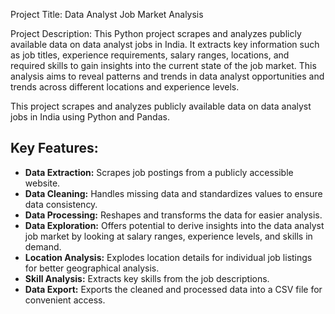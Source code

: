 Project Title: Data Analyst Job Market Analysis

Project Description: This Python project scrapes and analyzes publicly available data on data analyst jobs in India.
It extracts key information such as job titles, experience requirements, salary ranges, locations, and required skills to gain insights into the current state of the job market.
This analysis aims to reveal patterns and trends in data analyst opportunities and trends across different locations and experience levels.

This project scrapes and analyzes publicly available data on data analyst jobs in India using Python and Pandas.

## Key Features:

- **Data Extraction:** Scrapes job postings from a publicly accessible website.
- **Data Cleaning:** Handles missing data and standardizes values to ensure data consistency.
- **Data Processing:** Reshapes and transforms the data for easier analysis.
- **Data Exploration:**  Offers potential to derive insights into the data analyst job market by looking at salary ranges, experience levels, and skills in demand.
- **Location Analysis:** Explodes location details for individual job listings for better geographical analysis.
- **Skill Analysis:** Extracts key skills from the job descriptions.
- **Data Export:** Exports the cleaned and processed data into a CSV file for convenient access.
